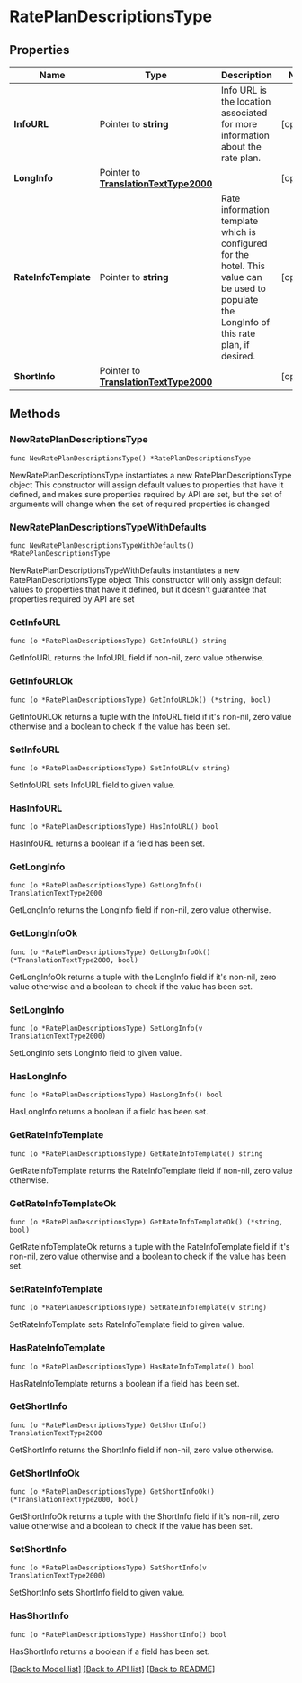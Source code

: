 # RatePlanDescriptionsType

## Properties

Name | Type | Description | Notes
------------ | ------------- | ------------- | -------------
**InfoURL** | Pointer to **string** | Info URL is the location associated for more information about the rate plan. | [optional] 
**LongInfo** | Pointer to [**TranslationTextType2000**](TranslationTextType2000.md) |  | [optional] 
**RateInfoTemplate** | Pointer to **string** | Rate information template which is configured for the hotel. This value can be used to populate the LongInfo of this rate plan, if desired. | [optional] 
**ShortInfo** | Pointer to [**TranslationTextType2000**](TranslationTextType2000.md) |  | [optional] 

## Methods

### NewRatePlanDescriptionsType

`func NewRatePlanDescriptionsType() *RatePlanDescriptionsType`

NewRatePlanDescriptionsType instantiates a new RatePlanDescriptionsType object
This constructor will assign default values to properties that have it defined,
and makes sure properties required by API are set, but the set of arguments
will change when the set of required properties is changed

### NewRatePlanDescriptionsTypeWithDefaults

`func NewRatePlanDescriptionsTypeWithDefaults() *RatePlanDescriptionsType`

NewRatePlanDescriptionsTypeWithDefaults instantiates a new RatePlanDescriptionsType object
This constructor will only assign default values to properties that have it defined,
but it doesn't guarantee that properties required by API are set

### GetInfoURL

`func (o *RatePlanDescriptionsType) GetInfoURL() string`

GetInfoURL returns the InfoURL field if non-nil, zero value otherwise.

### GetInfoURLOk

`func (o *RatePlanDescriptionsType) GetInfoURLOk() (*string, bool)`

GetInfoURLOk returns a tuple with the InfoURL field if it's non-nil, zero value otherwise
and a boolean to check if the value has been set.

### SetInfoURL

`func (o *RatePlanDescriptionsType) SetInfoURL(v string)`

SetInfoURL sets InfoURL field to given value.

### HasInfoURL

`func (o *RatePlanDescriptionsType) HasInfoURL() bool`

HasInfoURL returns a boolean if a field has been set.

### GetLongInfo

`func (o *RatePlanDescriptionsType) GetLongInfo() TranslationTextType2000`

GetLongInfo returns the LongInfo field if non-nil, zero value otherwise.

### GetLongInfoOk

`func (o *RatePlanDescriptionsType) GetLongInfoOk() (*TranslationTextType2000, bool)`

GetLongInfoOk returns a tuple with the LongInfo field if it's non-nil, zero value otherwise
and a boolean to check if the value has been set.

### SetLongInfo

`func (o *RatePlanDescriptionsType) SetLongInfo(v TranslationTextType2000)`

SetLongInfo sets LongInfo field to given value.

### HasLongInfo

`func (o *RatePlanDescriptionsType) HasLongInfo() bool`

HasLongInfo returns a boolean if a field has been set.

### GetRateInfoTemplate

`func (o *RatePlanDescriptionsType) GetRateInfoTemplate() string`

GetRateInfoTemplate returns the RateInfoTemplate field if non-nil, zero value otherwise.

### GetRateInfoTemplateOk

`func (o *RatePlanDescriptionsType) GetRateInfoTemplateOk() (*string, bool)`

GetRateInfoTemplateOk returns a tuple with the RateInfoTemplate field if it's non-nil, zero value otherwise
and a boolean to check if the value has been set.

### SetRateInfoTemplate

`func (o *RatePlanDescriptionsType) SetRateInfoTemplate(v string)`

SetRateInfoTemplate sets RateInfoTemplate field to given value.

### HasRateInfoTemplate

`func (o *RatePlanDescriptionsType) HasRateInfoTemplate() bool`

HasRateInfoTemplate returns a boolean if a field has been set.

### GetShortInfo

`func (o *RatePlanDescriptionsType) GetShortInfo() TranslationTextType2000`

GetShortInfo returns the ShortInfo field if non-nil, zero value otherwise.

### GetShortInfoOk

`func (o *RatePlanDescriptionsType) GetShortInfoOk() (*TranslationTextType2000, bool)`

GetShortInfoOk returns a tuple with the ShortInfo field if it's non-nil, zero value otherwise
and a boolean to check if the value has been set.

### SetShortInfo

`func (o *RatePlanDescriptionsType) SetShortInfo(v TranslationTextType2000)`

SetShortInfo sets ShortInfo field to given value.

### HasShortInfo

`func (o *RatePlanDescriptionsType) HasShortInfo() bool`

HasShortInfo returns a boolean if a field has been set.


[[Back to Model list]](../README.md#documentation-for-models) [[Back to API list]](../README.md#documentation-for-api-endpoints) [[Back to README]](../README.md)


